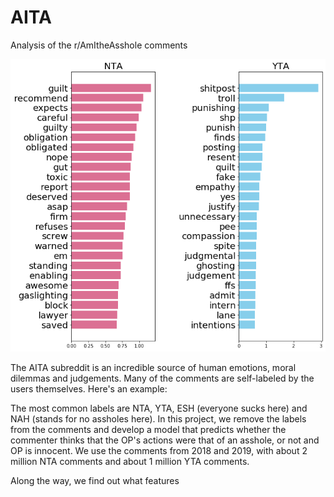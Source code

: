 # AITA
Analysis of the r/AmItheAsshole comments

<p class="aligncenter">
    <img src="yta_nta.png" />
</p>

The AITA subreddit is an incredible source of human emotions, moral dilemmas and judgements. Many of the comments are self-labeled by the users themselves. Here's an example:

The most common labels are NTA, YTA, ESH (everyone sucks here) and NAH (stands for no assholes here). In this project, we remove the labels from the comments and develop a model that predicts whether the commenter thinks that the OP's actions were that of an asshole, or not and OP is innocent. We use the comments from 2018 and 2019, with about 2 million NTA comments and about 1 million YTA comments. 

Along the way, we find out what features

